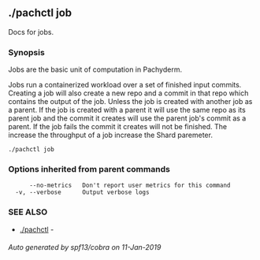 ## ./pachctl job

Docs for jobs.

### Synopsis


Jobs are the basic unit of computation in Pachyderm.

Jobs run a containerized workload over a set of finished input commits.
Creating a job will also create a new repo and a commit in that repo which
contains the output of the job. Unless the job is created with another job as a
parent. If the job is created with a parent it will use the same repo as its
parent job and the commit it creates will use the parent job's commit as a
parent.
If the job fails the commit it creates will not be finished.
The increase the throughput of a job increase the Shard paremeter.


```
./pachctl job
```

### Options inherited from parent commands

```
      --no-metrics   Don't report user metrics for this command
  -v, --verbose      Output verbose logs
```

### SEE ALSO
* [./pachctl](./pachctl.html)	 - 

###### Auto generated by spf13/cobra on 11-Jan-2019
